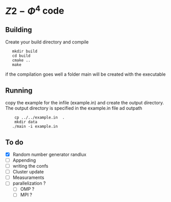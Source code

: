 # $Z2-\Phi^4$ code 
## Building
Create your build directory and compile
```
   mkdir build
   cd build
   cmake ..
   make
```
if the compilation goes well a folder main will be created with the executable

## Running 
copy the example for the infile (example.in) and create the output directory. The output directory is specified in the example.in file ad  outpath
```
    cp ../../example.in  .
    mkdir data
   ./main -i example.in
```

## To do
 - [x] Random number generator randlux
 - [ ] Appending
 - [ ] writing the confs
 - [ ] Cluster update
 - [ ] Measuraments
 - [ ] parallelization ?
   - [ ] OMP ?
   - [ ] MPI ?
